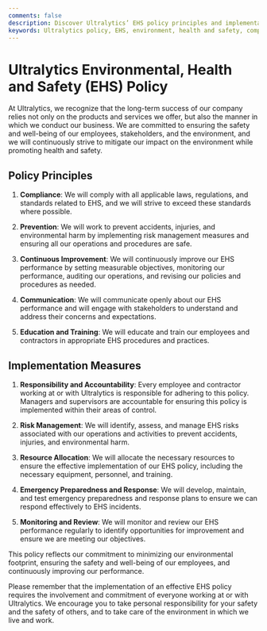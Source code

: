 ```yaml
---
comments: false
description: Discover Ultralytics’ EHS policy principles and implementation measures. Committed to safety, environment, and continuous improvement for a sustainable future.
keywords: Ultralytics policy, EHS, environment, health and safety, compliance, prevention, continuous improvement, risk management, emergency preparedness, resource allocation, communication
---
```


# Ultralytics Environmental, Health and Safety (EHS) Policy

At Ultralytics, we recognize that the long-term success of our company relies not only on the products and services we offer, but also the manner in which we conduct our business. We are committed to ensuring the safety and well-being of our employees, stakeholders, and the environment, and we will continuously strive to mitigate our impact on the environment while promoting health and safety.

## Policy Principles

1. **Compliance**: We will comply with all applicable laws, regulations, and standards related to EHS, and we will strive to exceed these standards where possible.

2. **Prevention**: We will work to prevent accidents, injuries, and environmental harm by implementing risk management measures and ensuring all our operations and procedures are safe.

3. **Continuous Improvement**: We will continuously improve our EHS performance by setting measurable objectives, monitoring our performance, auditing our operations, and revising our policies and procedures as needed.

4. **Communication**: We will communicate openly about our EHS performance and will engage with stakeholders to understand and address their concerns and expectations.

5. **Education and Training**: We will educate and train our employees and contractors in appropriate EHS procedures and practices.

## Implementation Measures

1. **Responsibility and Accountability**: Every employee and contractor working at or with Ultralytics is responsible for adhering to this policy. Managers and supervisors are accountable for ensuring this policy is implemented within their areas of control.

2. **Risk Management**: We will identify, assess, and manage EHS risks associated with our operations and activities to prevent accidents, injuries, and environmental harm.

3. **Resource Allocation**: We will allocate the necessary resources to ensure the effective implementation of our EHS policy, including the necessary equipment, personnel, and training.

4. **Emergency Preparedness and Response**: We will develop, maintain, and test emergency preparedness and response plans to ensure we can respond effectively to EHS incidents.

5. **Monitoring and Review**: We will monitor and review our EHS performance regularly to identify opportunities for improvement and ensure we are meeting our objectives.

This policy reflects our commitment to minimizing our environmental footprint, ensuring the safety and well-being of our employees, and continuously improving our performance.

Please remember that the implementation of an effective EHS policy requires the involvement and commitment of everyone working at or with Ultralytics. We encourage you to take personal responsibility for your safety and the safety of others, and to take care of the environment in which we live and work.
